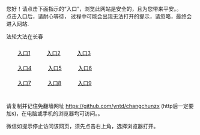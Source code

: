 您好！请点击下面指示的“入口”，浏览此网站是安全的，且为您带来平安。。 <br/>
点击入口后，请耐心等待， 过程中可能会出现无法打开的提示，请忽略，最终会进入网站. </br>

法轮大法在长春<br/>
<div style="padding:10px"><a style="margin:20px" target="_blank" href="https://d3n02dsh4isftm.cloudfront.net/2Qpsp?lnkxbnil" id="ccLink1" rel="nofollow">入口1</a> <a target="_blank" style="margin:20px" href="https://d3fzxjkqhevjmq.cloudfront.net/2Qpsp?gmxwub" id="ccLink2" rel="nofollow">入口2</a> <a style="margin:20px" target="_blank" href="https://d33cakbgpjgadx.cloudfront.net/2Qpsp?nlrcrs" id="ccLink3" rel="nofollow">入口3</a></div>

<div style="padding:10px" ><a style="margin:20px" target="_blank" href="https://d3n02dsh4isftm.cloudfront.net/2Qpsp?lnkxbnil" id="ccLink4" rel="nofollow">入口4</a> <a style="margin:20px" href="https://d3fzxjkqhevjmq.cloudfront.net/2Qpsp?gmxwub" target="_blank" id="ccLink5" rel="nofollow">入口5</a> <a style="margin:20px" href="https://d33cakbgpjgadx.cloudfront.net/2Qpsp?nlrcrs" target="_blank" id="ccLink6" rel="nofollow">入口6</a></div>

<div style="padding:10px"><a style="margin:20px" target="_blank" href="https://d3n02dsh4isftm.cloudfront.net/2Qpsp?lnkxbnil" id="ccLink7" rel="nofollow">入口7</a> <a style="margin:20px" href="https://d3fzxjkqhevjmq.cloudfront.net/2Qpsp?gmxwub" target="_blank" id="ccLink8" rel="nofollow">入口8</a> <a style="margin:20px" target="_blank" href="https://d33cakbgpjgadx.cloudfront.net/2Qpsp?nlrcrs" id="ccLink9" rel="nofollow">入口9</a></div>

<br/>



请复制并记住免翻墙网址 https://github.com/yntd/changchunzx (http后一定要加s)，在电脑或手机的浏览器均可访问。。<br/>

微信如提示停止访问该网页，须先点击右上角，选择浏览器打开。
